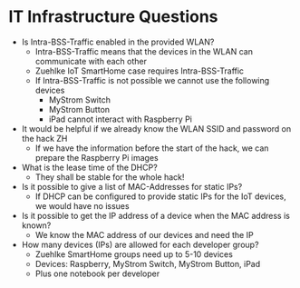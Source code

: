 # IT Infrastructure Questions

- Is Intra-BSS-Traffic enabled in the provided WLAN?
  - Intra-BSS-Traffic means that the devices in the WLAN can communicate with each other
  - Zuehlke IoT SmartHome case requires Intra-BSS-Traffic
  - If Intra-BSS-Traffic is not possible we cannot use the following devices
    - MyStrom Switch
    - MyStrom Button
    - iPad cannot interact with Raspberry Pi
- It would be helpful if we already know the WLAN SSID and password on the hack ZH
  - If we have the information before the start of the hack, we can prepare the Raspberry Pi images
- What is the lease time of the DHCP?
  - They shall be stable for the whole hack!
- Is it possible to give a list of MAC-Addresses for static IPs?
  - If DHCP can be configured to provide static IPs for the IoT devices, we would have no issues
- Is it possible to get the IP address of a device when the MAC address is known?
  - We know the MAC address of our devices and need the IP
- How many devices (IPs) are allowed for each developer group?
  - Zuehlke SmartHome groups need up to 5-10 devices
  - Devices: Raspberry, MyStrom Switch, MyStrom Button, iPad
  - Plus one notebook per developer
